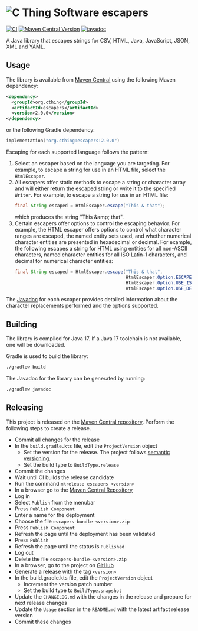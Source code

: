# ![C Thing Software](https://www.cthing.com/branding/CThingSoftware-57x60.png "C Thing Software") escapers

[![CI](https://github.com/cthing/escapers/actions/workflows/ci.yml/badge.svg)](https://github.com/cthing/escapers/actions/workflows/ci.yml)
[![Maven Central Version](https://img.shields.io/maven-central/v/org.cthing/escapers)](https://central.sonatype.com/artifact/org.cthing/escapers)
[![javadoc](https://javadoc.io/badge2/org.cthing/escapers/javadoc.svg)](https://javadoc.io/doc/org.cthing/escapers)

A Java library that escapes strings for CSV, HTML, Java, JavaScript, JSON, XML and YAML.

## Usage
The library is available from [Maven Central](https://repo.maven.apache.org/maven2/org/cthing/escapers/) using the
following Maven dependency:
```xml
<dependency>
  <groupId>org.cthing</groupId>
  <artifactId>escapers</artifactId>
  <version>2.0.0</version>
</dependency>
```
or the following Gradle dependency:
```kotlin
implementation("org.cthing:escapers:2.0.0")
```

Escaping for each supported language follows the pattern:
1. Select an escaper based on the language you are targeting. For example, to escape a string for use in an
   HTML file, select the `HtmlEscaper`.
2. All escapers offer static methods to escape a string or character array and will either return the
   escaped string or write it to the specified `Writer`. For example, to escape a string for use in an HTML file:
   ```java
   final String escaped = HtmlEscaper.escape("This & that"); 
   ```
   which produces the string "This &amp;amp; that".
3. Certain escapers offer options to control the escaping behavior. For example, the HTML escaper offers
   options to control what character ranges are escaped, the named entity sets used, and whether numerical
   character entities are presented in hexadecimal or decimal. For example, the following escapes a string
   for HTML using entities for all non-ASCII characters, named character entities for all ISO Latin-1 characters,
   and decimal for numerical character entities:
   ```java
   final String escaped = HtmlEscaper.escape("This & that",
                                             HtmlEscaper.Option.ESCAPE_NON_ASCII,
                                             HtmlEscaper.Option.USE_ISO_LATIN_1_ENTITIES,
                                             HtmlEscaper.Option.USE_DECIMAL); 
   ```
   
The [Javadoc](https://javadoc.io/doc/org.cthing/escapers) for each escaper provides detailed information about
the character replacements performed and the options supported.

## Building
The library is compiled for Java 17. If a Java 17 toolchain is not available, one will be downloaded.

Gradle is used to build the library:
```bash
./gradlew build
```
The Javadoc for the library can be generated by running:
```bash
./gradlew javadoc
```

## Releasing
This project is released on the [Maven Central repository](https://central.sonatype.com/artifact/org.cthing/escapers).
Perform the following steps to create a release.

- Commit all changes for the release
- In the `build.gradle.kts` file, edit the `ProjectVersion` object
    - Set the version for the release. The project follows [semantic versioning](https://semver.org/).
    - Set the build type to `BuildType.release`
- Commit the changes
- Wait until CI builds the release candidate
- Run the command `mkrelease escapers <version>`
- In a browser go to the [Maven Central Repository](https://central.sonatype.com/)
- Log in
- Select `Publish` from the menubar
- Press `Publish Component`
- Enter a name for the deployment
- Choose the file `escapers-bundle-<version>.zip`
- Press `Publish Component`
- Refresh the page until the deployment has been validated
- Press `Publish`
- Refresh the page until the status is `Published`
- Log out
- Delete the file `escapers-bundle-<version>.zip`
- In a browser, go to the project on [GitHub](https://github.com/cthing/escapers)
- Generate a release with the tag `<version>`
- In the build.gradle.kts file, edit the `ProjectVersion` object
    - Increment the version patch number
    - Set the build type to `BuildType.snapshot`
- Update the `CHANGELOG.md` with the changes in the release and prepare for next release changes
- Update the `Usage` section in the `README.md` with the latest artifact release version
- Commit these changes
